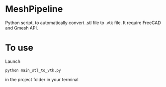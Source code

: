 # MeshPipeline
Python script, to automatically convert .stl file to .vtk file. 
It require FreeCAD and Gmesh API.

# To use

Launch 
```console
python main_stl_to_vtk.py
```
in the project folder in your terminal